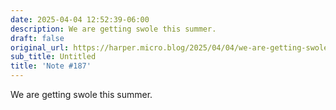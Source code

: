 ```yaml
---
date: 2025-04-04 12:52:39-06:00
description: We are getting swole this summer.
draft: false
original_url: https://harper.micro.blog/2025/04/04/we-are-getting-swole-this.html
sub_title: Untitled
title: 'Note #187'
---
```


We are getting swole this summer.